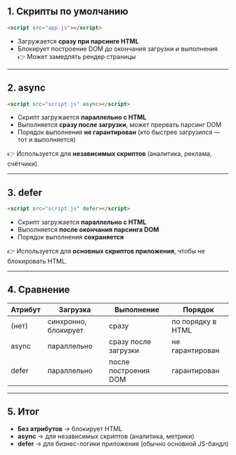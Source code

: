 ## 1. Скрипты по умолчанию
```html
<script src="app.js"></script>
```

- Загружается **сразу при парсинге HTML**
- Блокирует построение DOM до окончания загрузки и выполнения  
    👉 Может замедлять рендер страницы

---

## 2. async

```html
<script src="script.js" async></script>
```

- Скрипт загружается **параллельно с HTML**
- Выполняется **сразу после загрузки**, может прервать парсинг DOM
- Порядок выполнения **не гарантирован** (кто быстрее загрузился — тот и выполняется)

👉 Используется для **независимых скриптов** (аналитика, реклама, счётчики).

---

## 3. defer

```html
<script src="script.js" defer></script>
```

- Скрипт загружается **параллельно с HTML**
- Выполняется **после окончания парсинга DOM**
- Порядок выполнения **сохраняется**

👉 Используется для **основных скриптов приложения**, чтобы не блокировать HTML.

---

## 4. Сравнение

|Атрибут|Загрузка|Выполнение|Порядок|
|---|---|---|---|
|(нет)|синхронно, блокирует|сразу|по порядку в HTML|
|async|параллельно|сразу после загрузки|не гарантирован|
|defer|параллельно|после построения DOM|гарантирован|

---

## 5. Итог

- **Без атрибутов** → блокирует HTML
- **async** → для независимых скриптов (аналитика, метрики)
- **defer** → для бизнес-логики приложения (обычно основной JS-бандл)